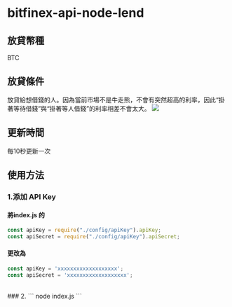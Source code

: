 # bitfinex-api-node-lend

## 放貸幣種
BTC
<br>

## 放貸條件
放貸給想借錢的人。因為當前市場不是牛走熊，不會有突然超高的利率，因此“掛著等待借錢”與“掛著等人借錢”的利率相差不會太大。
![](https://firebasestorage.googleapis.com/v0/b/blog-1f60b.appspot.com/o/1*CavSuiyU2lNzXzuX-CIWyg.png?alt=media&token=010335f4-08f7-4833-89b3-876e23c51106)
<br>

## 更新時間
每10秒更新一次
<br>

## 使用方法
### 1.添加 API Key
#### 將index.js 的
```JavaScript
const apiKey = require("./config/apiKey").apiKey;
const apiSecret = require("./config/apiKey").apiSecret;
```

#### 更改為
```JavaScript
const apiKey = 'xxxxxxxxxxxxxxxxxxx';
const apiSecret = 'xxxxxxxxxxxxxxxxxxx';
```
<br>
### 2.
```
node index.js
```



